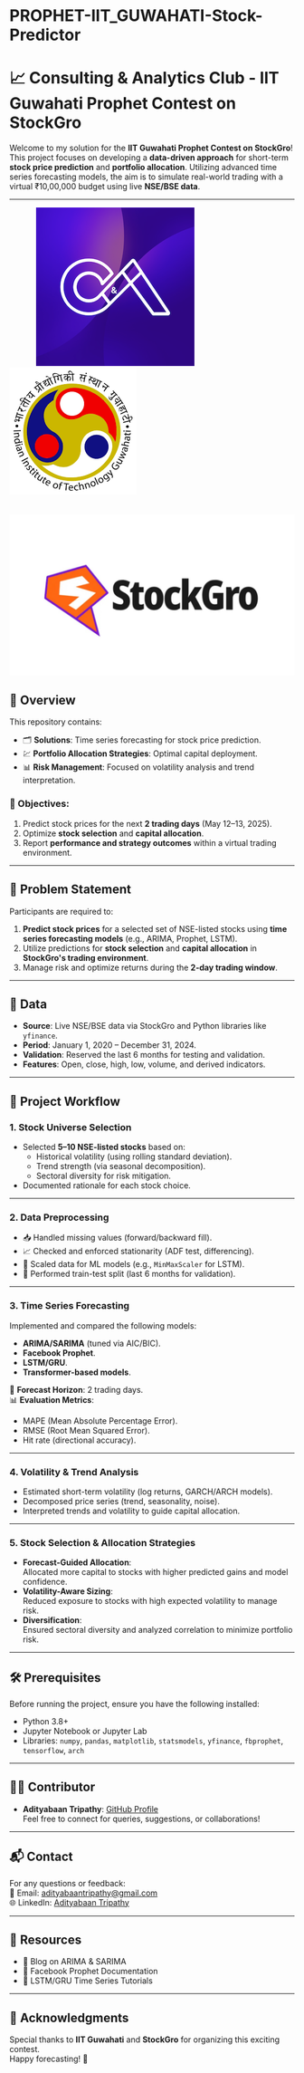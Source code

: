 # PROPHET-IIT_GUWAHATI-Stock-Predictor

# 📈 Consulting & Analytics Club - IIT Guwahati Prophet Contest on StockGro

Welcome to my solution for the **IIT Guwahati Prophet Contest on StockGro**!  
This project focuses on developing a **data-driven approach** for short-term **stock price prediction** and **portfolio allocation**. Utilizing advanced time series forecasting models, the aim is to simulate real-world trading with a virtual ₹10,00,000 budget using live **NSE/BSE data**.

---

&nbsp; &nbsp; &nbsp; &nbsp; &nbsp; &nbsp; ![Image Alt](https://github.com/Adityabaan/PROPHET-IIT_GUWAHATI-Stock-Predictor/blob/dc4f4980a29b7527e93876a38994961011e45699/profile.png) &nbsp; &nbsp; &nbsp; &nbsp; &nbsp; &nbsp; ![Image Alt](https://github.com/Adityabaan/PROPHET-IIT_GUWAHATI-Stock-Predictor/blob/dc4f4980a29b7527e93876a38994961011e45699/images.png)

&nbsp; &nbsp; &nbsp; ![Image Alt](https://github.com/Adityabaan/PROPHET-IIT_GUWAHATI-Stock-Predictor/blob/ab7a9c184562f6e6ce5e2c8c719530e6ceb94aac/stockgrow.PR_.jpg)

## 📝 Overview

This repository contains:
- 🗂 **Solutions**: Time series forecasting for stock price prediction.
- 💹 **Portfolio Allocation Strategies**: Optimal capital deployment.
- 📊 **Risk Management**: Focused on volatility analysis and trend interpretation.

### 🌟 Objectives:
1. Predict stock prices for the next **2 trading days** (May 12–13, 2025).  
2. Optimize **stock selection** and **capital allocation**.  
3. Report **performance and strategy outcomes** within a virtual trading environment.

---

## 📜 Problem Statement

Participants are required to:
1. **Predict stock prices** for a selected set of NSE-listed stocks using **time series forecasting models** (e.g., ARIMA, Prophet, LSTM).  
2. Utilize predictions for **stock selection** and **capital allocation** in **StockGro's trading environment**.  
3. Manage risk and optimize returns during the **2-day trading window**.  

---

## 📂 Data

- **Source**: Live NSE/BSE data via StockGro and Python libraries like `yfinance`.  
- **Period**: January 1, 2020 – December 31, 2024.  
- **Validation**: Reserved the last 6 months for testing and validation.  
- **Features**: Open, close, high, low, volume, and derived indicators.

---

## 🚀 Project Workflow

### 1. **Stock Universe Selection**  
- Selected **5–10 NSE-listed stocks** based on:  
  - Historical volatility (using rolling standard deviation).  
  - Trend strength (via seasonal decomposition).  
  - Sectoral diversity for risk mitigation.  
- Documented rationale for each stock choice.

---

### 2. **Data Preprocessing**  
- 📥 Handled missing values (forward/backward fill).  
- 📈 Checked and enforced stationarity (ADF test, differencing).  
- 🔄 Scaled data for ML models (e.g., `MinMaxScaler` for LSTM).  
- 🧪 Performed train-test split (last 6 months for validation).

---

### 3. **Time Series Forecasting**  
Implemented and compared the following models:  
- **ARIMA/SARIMA** (tuned via AIC/BIC).  
- **Facebook Prophet**.  
- **LSTM/GRU**.  
- **Transformer-based models**.  

📅 **Forecast Horizon**: 2 trading days.  
📊 **Evaluation Metrics**:  
- MAPE (Mean Absolute Percentage Error).  
- RMSE (Root Mean Squared Error).  
- Hit rate (directional accuracy).  

---

### 4. **Volatility & Trend Analysis**  
- Estimated short-term volatility (log returns, GARCH/ARCH models).  
- Decomposed price series (trend, seasonality, noise).  
- Interpreted trends and volatility to guide capital allocation.  

---

### 5. **Stock Selection & Allocation Strategies**  
- **Forecast-Guided Allocation**:  
  Allocated more capital to stocks with higher predicted gains and model confidence.  
- **Volatility-Aware Sizing**:  
  Reduced exposure to stocks with high expected volatility to manage risk.  
- **Diversification**:  
  Ensured sectoral diversity and analyzed correlation to minimize portfolio risk.

---

## 🛠️ Prerequisites

Before running the project, ensure you have the following installed:
- Python 3.8+  
- Jupyter Notebook or Jupyter Lab  
- Libraries: `numpy`, `pandas`, `matplotlib`, `statsmodels`, `yfinance`, `fbprophet`, `tensorflow`, `arch`  

---

## 🧑‍💻 Contributor

- **Adityabaan Tripathy**: [GitHub Profile](https://github.com/Adityabaan)  
Feel free to connect for queries, suggestions, or collaborations!

---

## 📬 Contact

For any questions or feedback:  
📧 Email: [adityabaantripathy@gmail.com](mailto:adityabaantripathy@gmail.com)  
🌐 LinkedIn: [Adityabaan Tripathy](https://www.linkedin.com/in/adityabaan-tripathy-6b245323b/)  

---

## 🔗 Resources

- 📄 Blog on ARIMA & SARIMA  
- 📄 Facebook Prophet Documentation  
- 📄 LSTM/GRU Time Series Tutorials  

---

## 🌟 Acknowledgments

Special thanks to **IIT Guwahati** and **StockGro** for organizing this exciting contest.  
Happy forecasting! 🚀

